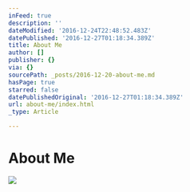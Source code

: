 ```yaml
---
inFeed: true
description: ''
dateModified: '2016-12-24T22:48:52.483Z'
datePublished: '2016-12-27T01:18:34.389Z'
title: About Me
author: []
publisher: {}
via: {}
sourcePath: _posts/2016-12-20-about-me.md
hasPage: true
starred: false
datePublishedOriginal: '2016-12-27T01:18:34.389Z'
url: about-me/index.html
_type: Article

---
```

# About Me
![](https://the-grid-user-content.s3-us-west-2.amazonaws.com/9b6442c6-c6d7-40db-a31c-32e7da06de73.jpg)
